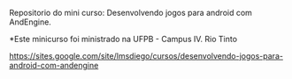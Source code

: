 Repositorio do mini curso: Desenvolvendo jogos para android com AndEngine.

*Este minicurso foi ministrado na UFPB - Campus IV. Rio Tinto

https://sites.google.com/site/lmsdiego/cursos/desenvolvendo-jogos-para-android-com-andengine
